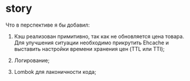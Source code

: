 # story

Что в перспективе я бы добавил:

1. Кэш реализован примитивно, так как не обновляется цена товара. Для улучшения ситуации необходимо прикрутить Ehcache и
   выставить настройки времени хранения цен (TTL или TTI);

2. Логирование;

3. Lombok для лаконичности кода;